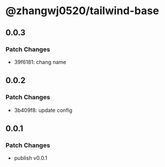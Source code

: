 # @zhangwj0520/tailwind-base

## 0.0.3

### Patch Changes

- 39f6181: chang name

## 0.0.2

### Patch Changes

- 3b409f8: update config

## 0.0.1

### Patch Changes

- publish v0.0.1
